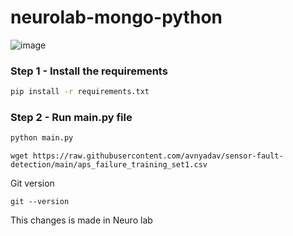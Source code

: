 # neurolab-mongo-python

![image](https://user-images.githubusercontent.com/57321948/196933065-4b16c235-f3b9-4391-9cfe-4affcec87c35.png)

### Step 1 - Install the requirements

```bash
pip install -r requirements.txt
```

### Step 2 - Run main.py file

```bash
python main.py
```

```
wget https://raw.githubusercontent.com/avnyadav/sensor-fault-detection/main/aps_failure_training_set1.csv
```


Git version
```
git --version
```

This changes is made in Neuro lab
